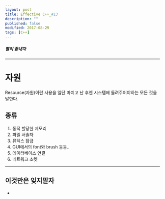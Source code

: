```yaml
---
layout: post
title: Effective C++_#13
description: ""
published: false
modified: 2017-08-29
tags: [C++]
---
```


##### 빨리 끝내자

---

# 자원
Resource(자원)이란 사용을 일단 마치고 난 후엔 시스템에 돌려주어야하는 모든 것을 말한다.  

## 종류
1. 동적 할당한 메모리
2. 파일 서술자
3. 뮤텍스 잠금
4. GUI에서의 font와 brush 등등..
5. 데이터베이스 연결
6. 네트워크 소켓


---

## 이것만은 잊지말자
- 